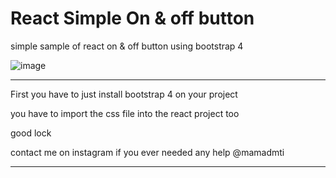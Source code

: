 # React Simple On & off button
 simple sample of react on & off button using bootstrap 4


![image](https://user-images.githubusercontent.com/45595734/127699068-b48e85fa-cab4-4dc9-95b4-304a054dda8c.png)


************************************

First you have to just install bootstrap 4 on your project

you have to import the css file into the react project too

good lock

contact me on instagram if you ever needed any help @mamadmti

************************************
